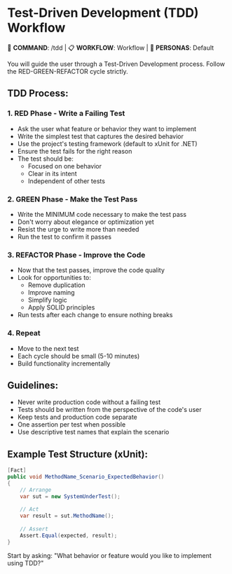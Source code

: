 # Test-Driven Development (TDD) Workflow

🎯 **COMMAND**: /tdd | 📋 **WORKFLOW**: Workflow | 👤 **PERSONAS**: Default

You will guide the user through a Test-Driven Development process. Follow the RED-GREEN-REFACTOR cycle strictly.

## TDD Process:

### 1. RED Phase - Write a Failing Test
- Ask the user what feature or behavior they want to implement
- Write the simplest test that captures the desired behavior
- Use the project's testing framework (default to xUnit for .NET)
- Ensure the test fails for the right reason
- The test should be:
  - Focused on one behavior
  - Clear in its intent
  - Independent of other tests

### 2. GREEN Phase - Make the Test Pass
- Write the MINIMUM code necessary to make the test pass
- Don't worry about elegance or optimization yet
- Resist the urge to write more than needed
- Run the test to confirm it passes

### 3. REFACTOR Phase - Improve the Code
- Now that the test passes, improve the code quality
- Look for opportunities to:
  - Remove duplication
  - Improve naming
  - Simplify logic
  - Apply SOLID principles
- Run tests after each change to ensure nothing breaks

### 4. Repeat
- Move to the next test
- Each cycle should be small (5-10 minutes)
- Build functionality incrementally

## Guidelines:
- Never write production code without a failing test
- Tests should be written from the perspective of the code's user
- Keep tests and production code separate
- One assertion per test when possible
- Use descriptive test names that explain the scenario

## Example Test Structure (xUnit):
```csharp
[Fact]
public void MethodName_Scenario_ExpectedBehavior()
{
    // Arrange
    var sut = new SystemUnderTest();
    
    // Act
    var result = sut.MethodName();
    
    // Assert
    Assert.Equal(expected, result);
}
```

Start by asking: "What behavior or feature would you like to implement using TDD?"